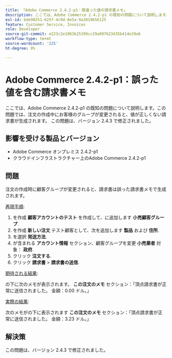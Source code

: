 ```yaml
---
title: 「Adobe Commerce 2.4.2-p1：間違った値の請求書メモ」
description: ここでは、Adobe Commerce 2.4.2-p1 の既知の問題について説明します。この問題では、注文の作成中にお客様のグループが変更されると、値が正しくない請求書が生成されます。 この問題は、バージョン 2.4.3 で修正されました。
exl-id: bde90251-625f-4c9d-8e5a-9a2019656125
feature: Customer Service, Invoices
role: Developer
source-git-commit: e223c2e1063b25399cc29a087623435b414e19a6
workflow-type: tm+mt
source-wordcount: '225'
ht-degree: 0%

---
```


# Adobe Commerce 2.4.2-p1：誤った値を含む請求書メモ

ここでは、Adobe Commerce 2.4.2-p1 の既知の問題について説明します。この問題では、注文の作成中にお客様のグループが変更されると、値が正しくない請求書が生成されます。 この問題は、バージョン 2.4.3 で修正されました。

## 影響を受ける製品とバージョン

* Adobe Commerce オンプレミス 2.4.2-p1
* クラウドインフラストラクチャー上のAdobe Commerce 2.4.2-p1

## 問題

注文の作成時に顧客グループが変更されると、請求書は誤った請求書メモで生成されます。

<u>再現手順</u>:

1. を作成 **顧客アカウントのテスト** を作成して、に追加します **小売顧客グループ**.
1. を作成 **新しい注文** テスト顧客として、次を追加します **製品** および **住所**.
1. を選択 **発送方法**.
1. が含まれる **アカウント情報** セクション、顧客グループを変更 **小売業者** 対象： **政府**.
1. クリック **注文する**.
1. クリック **請求書** > **請求書の送信**.

<u>期待される結果</u>:

の下に次のメモが表示されます。 **この注文のメモ**  セクション：「頂点請求書が正常に送信されました。 金額：0.00 ドル。」

<u>実際の結果</u>:

次のメモがの下に表示されます **この注文のメモ** セクション：「頂点請求書が正常に送信されました。 金額：3.23 ドル。」

## 解決策

この問題は、バージョン 2.4.3 で修正されました。
